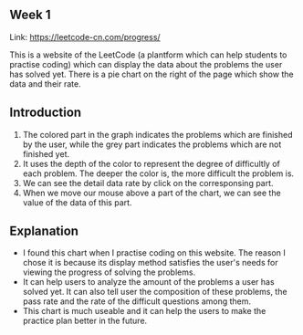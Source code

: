 Week 1
---
Link: https://leetcode-cn.com/progress/

This is a website of the LeetCode (a plantform which can help students to practise coding) which can display the data about the problems the user has solved yet.
There is a pie chart on the right of the page which show the data and their rate.

Introduction
---

1. The colored part in the graph indicates the problems which are finished by the user, while the grey part indicates the problems which are not finished yet. 
2. It uses the depth of the color to represent the degree of difficultly of each problem. The deeper the color is, the more difficult the problem is.
3. We can see the detail data rate by click on the corresponsing part.
4. When we move our mouse above a part of the chart, we can see the value of the data of this part.

Explanation
---

- I found this chart when I practise coding on this website. 
The reason I chose it is because its display method satisfies the user's needs for viewing the progress of solving the problems. 
- It can help users to analyze the amount of the problems a user has solved yet. 
It can also tell user the composition of these problems, the pass rate and the rate of the difficult questions among them.
- This chart is much useable and it can help the users to make the practice plan better in the future.
